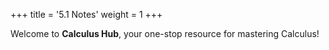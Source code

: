 +++
title = '5.1 Notes'
weight = 1
+++

Welcome to **Calculus Hub**, your one-stop resource for mastering Calculus!
